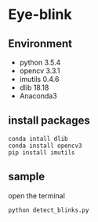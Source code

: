 # Eye-blink
## Environment
* python 3.5.4
* opencv 3.3.1
* imutils 0.4.6
* dlib 18.18
* Anaconda3

## install packages
```
conda intall dlib
conda install opencv3
pip install imutils
```

## sample 
open the terminal 
```
python detect_blinks.py
```

